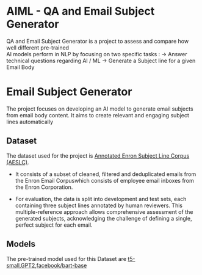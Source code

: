 # AIML - QA and Email Subject Generator

QA and Email Subject Generator is a project to assess and compare how well different pre-trained  
AI models perform in NLP by focusing on two specific tasks :
-> Answer technical questions regarding AI / ML
-> Generate a Subject line for a given Email Body


# Email Subject Generator

The project focuses on developing an AI model to generate email subjects from email body content. 
It aims to create relevant and engaging subject lines automatically

## Dataset

The dataset used for the project is  [Annotated Enron Subject Line Corpus (AESLC)](https://github.com/ryanzhumich/AESLC).

- It consists of a subset of cleaned, filtered and deduplicated emails from the Enron Email Corpuswhich consists of employee email inboxes from the Enron Corporation.
* For evaluation, the data is split into development and test sets, each containing three subject lines annotated by human reviewers. This multiple-reference approach allows comprehensive assessment of the generated subjects, acknowledging the challenge of defining a single, perfect subject for each email.


## Models

The pre-trained model used for this Dataset are [t5-small](https://huggingface.co/google-t5/t5-small),[GPT2](https://huggingface.co/openai-community/gpt2),[facebook/bart-base](https://huggingface.co/facebook/bart-base)
